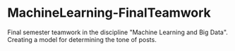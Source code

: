 # MachineLearning-FinalTeamwork
Final semester teamwork in the discipline "Machine Learning and Big Data". Creating a model for determining the tone of posts.
